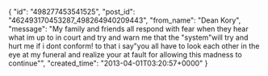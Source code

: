  {
   "id": "498277453541525",
   "post_id": "462493170453287_498264940209443",
   "from_name": "Dean Kory",
   "message": "My family and friends all respond with fear when they hear what im up to in court and try and warn me that the \"system\"will try and hurt me if i dont conform! to that i say\"you all have to look each other in the eye at my funeral and realize your at fault for allowing this madness to continue\"",
   "created_time": "2013-04-01T03:20:57+0000"
 }
